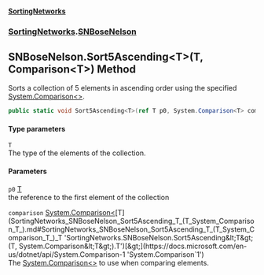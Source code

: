 #### [SortingNetworks](index.md 'index')
### [SortingNetworks](SortingNetworks.md 'SortingNetworks').[SNBoseNelson](SortingNetworks_SNBoseNelson.md 'SortingNetworks.SNBoseNelson')
## SNBoseNelson.Sort5Ascending&lt;T&gt;(T, Comparison&lt;T&gt;) Method
Sorts a collection of 5 elements in ascending order using the specified [System.Comparison&lt;&gt;](https://docs.microsoft.com/en-us/dotnet/api/System.Comparison-1 'System.Comparison`1').  
```csharp
public static void Sort5Ascending<T>(ref T p0, System.Comparison<T> comparison);
```
#### Type parameters
<a name='SortingNetworks_SNBoseNelson_Sort5Ascending_T_(T_System_Comparison_T_)_T'></a>
`T`  
The type of the elements of the collection.
  
#### Parameters
<a name='SortingNetworks_SNBoseNelson_Sort5Ascending_T_(T_System_Comparison_T_)_p0'></a>
`p0` [T](SortingNetworks_SNBoseNelson_Sort5Ascending_T_(T_System_Comparison_T_).md#SortingNetworks_SNBoseNelson_Sort5Ascending_T_(T_System_Comparison_T_)_T 'SortingNetworks.SNBoseNelson.Sort5Ascending&lt;T&gt;(T, System.Comparison&lt;T&gt;).T')  
the reference to the first element of the collection
  
<a name='SortingNetworks_SNBoseNelson_Sort5Ascending_T_(T_System_Comparison_T_)_comparison'></a>
`comparison` [System.Comparison&lt;](https://docs.microsoft.com/en-us/dotnet/api/System.Comparison-1 'System.Comparison`1')[T](SortingNetworks_SNBoseNelson_Sort5Ascending_T_(T_System_Comparison_T_).md#SortingNetworks_SNBoseNelson_Sort5Ascending_T_(T_System_Comparison_T_)_T 'SortingNetworks.SNBoseNelson.Sort5Ascending&lt;T&gt;(T, System.Comparison&lt;T&gt;).T')[&gt;](https://docs.microsoft.com/en-us/dotnet/api/System.Comparison-1 'System.Comparison`1')  
The [System.Comparison&lt;&gt;](https://docs.microsoft.com/en-us/dotnet/api/System.Comparison-1 'System.Comparison`1') to use when comparing elements.
  
